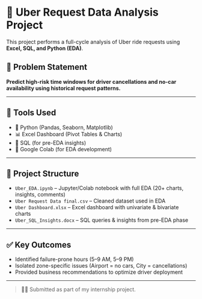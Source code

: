 # 🚗 Uber Request Data Analysis Project

This project performs a full-cycle analysis of Uber ride requests using **Excel, SQL, and Python (EDA)**.

## 📌 Problem Statement
**Predict high-risk time windows for driver cancellations and no-car availability using historical request patterns.**

---

## 🔧 Tools Used
- 🐍 Python (Pandas, Seaborn, Matplotlib)
- 📊 Excel Dashboard (Pivot Tables & Charts)
- 🧠 SQL (for pre-EDA insights)
- 📁 Google Colab (for EDA development)

---

## 📁 Project Structure

- `Uber_EDA.ipynb` – Jupyter/Colab notebook with full EDA (20+ charts, insights, comments)
- `Uber Request Data final.csv` – Cleaned dataset used in EDA
- `Uber Dashboard.xlsx` – Excel dashboard with univariate & bivariate charts
- `Uber_SQL_Insights.docx` – SQL queries & insights from pre-EDA phase

---

## ✅ Key Outcomes
- Identified failure-prone hours (5–9 AM, 5–9 PM)
- Isolated zone-specific issues (Airport = no cars, City = cancellations)
- Provided business recommendations to optimize driver deployment

---

> 👨‍💼 Submitted as part of my internship project.
